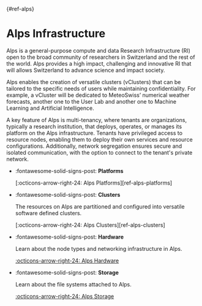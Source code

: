 [](){#ref-alps}
# Alps Infrastructure

Alps is a general-purpose compute and data Research Infrastructure (RI) open to the broad community of researchers in Switzerland and the rest of the world.
Alps provides a high impact, challenging and innovative RI that will allows Switzerland to advance science and impact society.

Alps enables the creation of versatile clusters (vClusters) that can be tailored to the specific needs of users while maintaining confidentiality.
For example, a vCluster will be dedicated to MeteoSwiss’ numerical weather forecasts, another one to the User Lab and another one to Machine Learning and Artificial Intelligence.

A key feature of Alps is multi-tenancy, where tenants are organizations, typically a research institution, that deploys, operates, or manages its platform on the Alps infrastructure.
Tenants have privileged access to resource nodes, enabling them to deploy their own services and resource configurations.
Additionally, network segregation ensures secure and isolated communication, with the option to connect to the tenant's private network.

<div class="grid cards" markdown>

-   :fontawesome-solid-signs-post: __Platforms__

    [:octicons-arrow-right-24: Alps Platforms][ref-alps-platforms]

-   :fontawesome-solid-signs-post: __Clusters__

    The resources on Alps are partitioned and configured into versatile software defined clusters.

    [:octicons-arrow-right-24: Alps Clusters][ref-alps-clusters]

-   :fontawesome-solid-signs-post: __Hardware__

    Learn about the node types and networking infrastructure in Alps.

    [:octicons-arrow-right-24: Alps Hardware](hardware.md)

-   :fontawesome-solid-signs-post: __Storage__

    Learn about the file systems attached to Alps.

    [:octicons-arrow-right-24: Alps Storage](storage.md)

</div>
